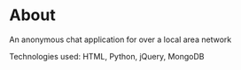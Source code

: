 # About

An anonymous chat application for over a local area network

Technologies used: HTML, Python, jQuery, MongoDB
